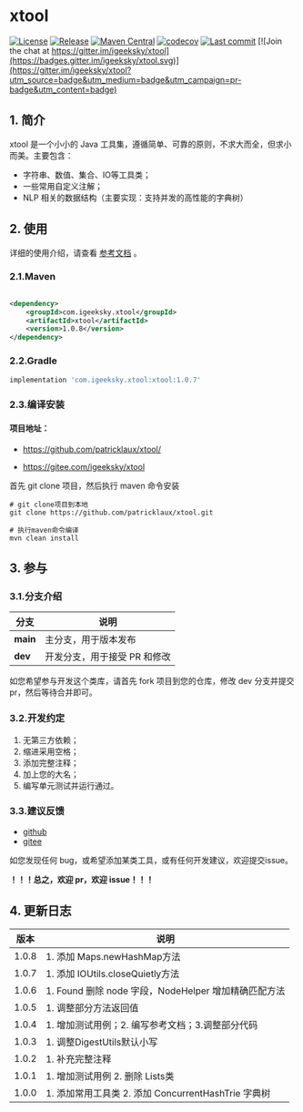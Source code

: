 # xtool

[![License](https://img.shields.io/badge/license-Apache%202-4EB1BA.svg)](https://www.apache.org/licenses/LICENSE-2.0.html) [![Release](https://img.shields.io/github/v/release/patricklaux/xtool)](https://github.com/patricklaux/xtool/releases) [![Maven Central](https://img.shields.io/maven-central/v/com.igeeksky.xtool/xtool.svg?label=Maven%20Central)](https://search.maven.org/search?q=g:%22com.igeeksky.xtool%22%20AND%20a:%22xtool%22)  [![codecov](https://codecov.io/gh/patricklaux/xtool/branch/main/graph/badge.svg?token=VJ87A1IAVH)](https://codecov.io/gh/patricklaux/xtool)  [![Last commit](https://img.shields.io/github/last-commit/patricklaux/xtool)](https://github.com/patricklaux/xtool/commits) [![Join the chat at https://gitter.im/igeeksky/xtool](https://badges.gitter.im/igeeksky/xtool.svg)](https://gitter.im/igeeksky/xtool?utm_source=badge&utm_medium=badge&utm_campaign=pr-badge&utm_content=badge)

## 1. 简介

xtool 是一个小小的 Java 工具集，遵循简单、可靠的原则，不求大而全，但求小而美。主要包含：

- 字符串、数值、集合、IO等工具类；
- 一些常用自定义注解；
- NLP 相关的数据结构（主要实现：支持并发的高性能的字典树）

## 2. 使用

详细的使用介绍，请查看 [参考文档](https://github.com/patricklaux/xtool/blob/main/docs/Reference.md) 。

### 2.1.Maven

```xml

<dependency>
    <groupId>com.igeeksky.xtool</groupId>
    <artifactId>xtool</artifactId>
    <version>1.0.8</version>
</dependency>
```

### 2.2.Gradle

```groovy
implementation 'com.igeeksky.xtool:xtool:1.0.7'
```

### 2.3.编译安装

#### 项目地址：

- https://github.com/patricklaux/xtool/

- https://gitee.com/igeeksky/xtool

首先 git clone 项目，然后执行 maven 命令安装

```shell
# git clone项目到本地
git clone https://github.com/patricklaux/xtool.git

# 执行maven命令编译
mvn clean install
```

## 3. 参与

### 3.1.分支介绍

| 分支     | 说明                         |
| -------- | ---------------------------- |
| **main** | 主分支，用于版本发布         |
| **dev**  | 开发分支，用于接受 PR 和修改 |

如您希望参与开发这个类库，请首先 fork 项目到您的仓库，修改 dev 分支并提交 pr，然后等待合并即可。

### 3.2.开发约定

1. 无第三方依赖；
2. 缩进采用空格；
3. 添加完整注释；
4. 加上您的大名；
5. 编写单元测试并运行通过。

### 3.3.建议反馈

- [github](https://github.com/patricklaux/xtool/issues)
- [gitee](https://gitee.com/igeeksky/xtool/issues)

如您发现任何 bug，或希望添加某类工具，或有任何开发建议，欢迎提交issue。

**！！！总之，欢迎 pr，欢迎 issue！！！**

## 4. 更新日志

| 版本  | 说明                                                 |
| ----- | ---------------------------------------------------- |
| 1.0.8 | 1. 添加 Maps.newHashMap方法                          |
| 1.0.7 | 1. 添加 IOUtils.closeQuietly方法                     |
| 1.0.6 | 1. Found 删除 node 字段，NodeHelper 增加精确匹配方法 |
| 1.0.5 | 1. 调整部分方法返回值                                |
| 1.0.4 | 1. 增加测试用例；2. 编写参考文档；3.调整部分代码     |
| 1.0.3 | 1. 调整DigestUtils默认小写                           |
| 1.0.2 | 1. 补充完整注释                                      |
| 1.0.1 | 1. 增加测试用例 2. 删除 Lists类                      |
| 1.0.0 | 1. 添加常用工具类 2. 添加 ConcurrentHashTrie 字典树  |

